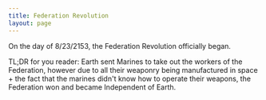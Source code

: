 ```yaml
---
title: Federation Revolution
layout: page
---
```


On the day of 8/23/2153, the Federation Revolution officially began.

TL;DR for you reader: Earth sent Marines to take out the workers of the Federation, however due to all their weaponry being manufactured in space + the fact that the marines didn't know how to operate their weapons, the Federation won and became Independent of Earth.
